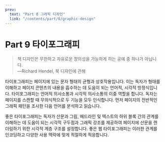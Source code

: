 ```yaml
---
prev:
  text: "Part 8 그래픽 디자인"
  link: "/contents/part/8/graphic-design"
---
```


# Part 9 타이포그래피

> 책 디자인은 무한하고 자유로운 창의성을 가능하게 하는 공예 중 하나가 아닙니다.<br>—Richard Hendel, 북 디자인에 관해

타이포그래피는 페이지에 있는 문자 형태의 균형과 상호작용입니다. 이는 독자가 형태를 이해하고 페이지 콘텐츠의 내용을 흡수하는 데 도움이 되는 언어적, 시각적 방정식입니다. 타이포그래피는 언어적 의사소통과 시각적 의사소통의 이중 역할을 합니다. 독자는 페이지를 스캔할 때 무의식적으로 두 기능을 모두 인식합니다. 먼저 페이지의 전반적인 그래픽 패턴을 조사한 다음 언어를 분석하고 읽습니다.

좋은 타이포그래피는 독자가 산문과 그림, 헤드라인 및 텍스트의 하위 블록 간의 관계를 이해하는 데 도움이 되는 시각적 구두점과 그래픽 강조를 제공하여 페이지에 산문을 렌더링하기 위한 시각적 계층 구조를 설정합니다. 좋은 웹 타이포그래피는 이러한 관계를 인코딩하고 다양한 사용 맥락에 맞게 적절하게 적응합니다.
